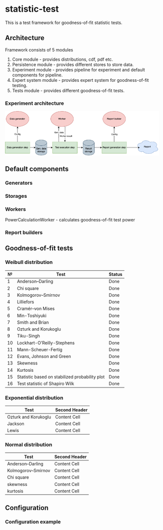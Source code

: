 # statistic-test

This is a test framework for goodness-of-fit statistic tests.

## Architecture

Framework consists of 5 modules

1. Core module - provides distributions, cdf, pdf etc.
2. Persistence module - provides different stores to store data.
3. Experiment module - provides pipeline for experiment and default components for pipeline.
4. Expert system module - provides expert system for goodness-of-fit testing.
5. Tests module - provides different goodness-of-fit tests.

### Experiment architecture

![PYSATL architecture](pysatl_flow.png "PYSATL architecture")

## Default components

### Generators

### Storages

### Workers

PowerCalculationWorker - calculates goodness-of-fit test power

### Report builders

## Goodness-of-fit tests

### Weibull distribution

| №  | Test                                           | Status |
|----|------------------------------------------------|--------|
| 1  | Anderson–Darling                               | Done   |
| 2  | Chi square                                     | Done   |
| 3  | Kolmogorov–Smirnov                             | Done   |
| 4  | Lilliefors                                     | Done   |
| 5  | Cramér–von Mises                               | Done   |
| 6  | Min-Toshiyuki                                  | Done   |
| 7  | Smith and Brian                                | Done   |
| 8  | Ozturk and Korukoglu                           | Done   |
| 9  | Tiku-Singh                                     | Done   |
| 10 | Lockhart-O'Reilly-Stephens                     | Done   |
| 11 | Mann-Scheuer-Fertig                            | Done   |
| 12 | Evans, Johnson and Green                       | Done   |
| 13 | Skewness                                       | Done   |
| 14 | Kurtosis                                       | Done   |
| 15 | Statistic based on stabilized probability plot | Done   |
| 16 | Test statistic of Shapiro Wilk                 | Done   |

### Exponential distribution

| Test                 | Second Header |
|----------------------|---------------|
| Ozturk and Korukoglu | Content Cell  |
| Jackson              | Content Cell  |
| Lewis                | Content Cell  |

### Normal distribution

| Test               | Second Header |
|--------------------|---------------|
| Anderson–Darling   | Content Cell  |
| Kolmogorov–Smirnov | Content Cell  |
| Chi square         | Content Cell  |
| skewness           | Content Cell  |
| kurtosis           | Content Cell  |

## Configuration

### Configuration example